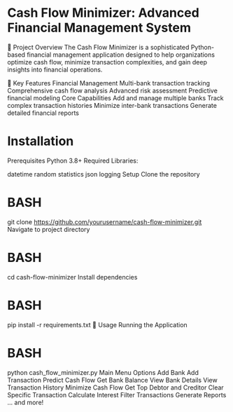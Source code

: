 # Cash Flow Minimizer: Advanced Financial Management System
🌟 Project Overview
The Cash Flow Minimizer is a sophisticated Python-based financial management application designed to help organizations optimize cash flow, minimize transaction complexities, and gain deep insights into financial operations.

🚀 Key Features
Financial Management
Multi-bank transaction tracking
Comprehensive cash flow analysis
Advanced risk assessment
Predictive financial modeling
Core Capabilities
Add and manage multiple banks
Track complex transaction histories
Minimize inter-bank transactions
Generate detailed financial reports
# Installation
Prerequisites
Python 3.8+
Required Libraries:

datetime
random
statistics
json
logging
Setup
Clone the repository

# BASH

git clone https://github.com/yourusername/cash-flow-minimizer.git
Navigate to project directory

# BASH

cd cash-flow-minimizer
Install dependencies

# BASH

pip install -r requirements.txt
🔧 Usage
Running the Application
# BASH

python cash_flow_minimizer.py
Main Menu Options
Add Bank
Add Transaction
Predict Cash Flow
Get Bank Balance
View Bank Details
View Transaction History
Minimize Cash Flow
Get Top Debtor and Creditor
Clear Specific Transaction
Calculate Interest
Filter Transactions
Generate Reports
... and more!


